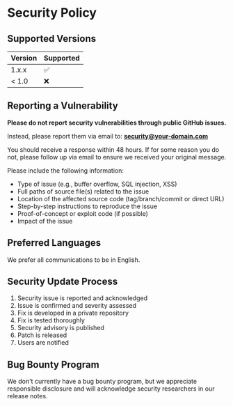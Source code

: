 # Security Policy

## Supported Versions

| Version | Supported          |
| ------- | ------------------ |
| 1.x.x   | :white_check_mark: |
| < 1.0   | :x:                |

## Reporting a Vulnerability

**Please do not report security vulnerabilities through public GitHub issues.**

Instead, please report them via email to: **security@your-domain.com**

You should receive a response within 48 hours. If for some reason you do not, please follow up via email to ensure we received your original message.

Please include the following information:

- Type of issue (e.g., buffer overflow, SQL injection, XSS)
- Full paths of source file(s) related to the issue
- Location of the affected source code (tag/branch/commit or direct URL)
- Step-by-step instructions to reproduce the issue
- Proof-of-concept or exploit code (if possible)
- Impact of the issue

## Preferred Languages

We prefer all communications to be in English.

## Security Update Process

1. Security issue is reported and acknowledged
2. Issue is confirmed and severity assessed
3. Fix is developed in a private repository
4. Fix is tested thoroughly
5. Security advisory is published
6. Patch is released
7. Users are notified

## Bug Bounty Program

We don't currently have a bug bounty program, but we appreciate responsible disclosure and will acknowledge security researchers in our release notes.